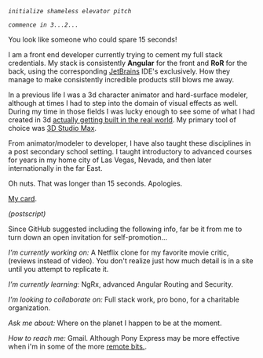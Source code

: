 _`initialize shameless elevator pitch`_

_`commence in 3...2...`_

You look like someone who could spare 15 seconds!

I am a front end developer currently trying to cement my full stack credentials. My stack is consistently **Angular** for the front and **RoR** for the back, using the corresponding [JetBrains](https://www.jetbrains.com/products.html) IDE's exclusively. How they manage to make consistently incredible products still blows me away. 

In a previous life I was a 3d character animator and hard-surface modeler, although at times I had to step into the domain of visual effects as well. During my time in those fields I was lucky enough to see some of what I had created in 3d [actually getting built in the real world](https://www.caesars.com/linq/high-roller). My primary tool of choice was [3D Studio Max](https://asean.autodesk.com/products/3ds-max/overview).

From animator/modeler to developer, I have also taught these disciplines in a post secondary school setting. I taught introductory to advanced courses for years in my home city of Las Vegas, Nevada, and then later internationally in the far East.

Oh nuts. That was longer than 15 seconds. Apologies. 

[My card](https://www.linkedin.com/in/squareearther/).

_(postscript)_

Since GitHub suggested including the following info, far be it from me to turn down an open invitation for self-promotion... 

_I’m currently working on:_ 
A Netflix clone for my favorite movie critic, (reviews instead of video). You don't realize just how much detail is in a site until you attempt to replicate it. 

_I’m currently learning:_ 
NgRx, advanced Angular Routing and Security.

_I’m looking to collaborate on:_ 
Full stack work, pro bono, for a charitable organization.

_Ask me about:_ 
Where on the planet I happen to be at the moment.

_How to reach me:_ 
Gmail. Although Pony Express may be more effective when i'm in some of the more [remote bits.](https://en.wikipedia.org/wiki/Havasu_Falls).



